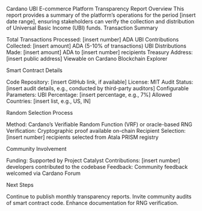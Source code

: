 Cardano UBI E-commerce Platform Transparency Report
Overview
This report provides a summary of the platform’s operations for the period [insert date range], ensuring stakeholders can verify the collection and distribution of Universal Basic Income (UBI) funds.
Transaction Summary

Total Transactions Processed: [insert number] ADA
UBI Contributions Collected: [insert amount] ADA (5-10% of transactions)
UBI Distributions Made: [insert amount] ADA to [insert number] recipients
Treasury Address: [insert public address]
Viewable on Cardano Blockchain Explorer



Smart Contract Details

Code Repository: [insert GitHub link, if available]
License: MIT
Audit Status: [insert audit details, e.g., conducted by third-party auditors]
Configurable Parameters:
UBI Percentage: [insert percentage, e.g., 7%]
Allowed Countries: [insert list, e.g., US, IN]



Random Selection Process

Method: Cardano’s Verifiable Random Function (VRF) or oracle-based RNG
Verification: Cryptographic proof available on-chain
Recipient Selection: [insert number] recipients selected from Atala PRISM registry

Community Involvement

Funding: Supported by Project Catalyst
Contributions: [insert number] developers contributed to the codebase
Feedback: Community feedback welcomed via Cardano Forum

Next Steps

Continue to publish monthly transparency reports.
Invite community audits of smart contract code.
Enhance documentation for RNG verification.
